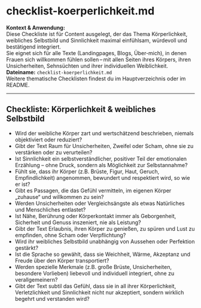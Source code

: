 # checklist-koerperlichkeit.md

**Kontext & Anwendung:**  
Diese Checkliste ist für Content ausgelegt, der das Thema Körperlichkeit, weibliches Selbstbild und Sinnlichkeit maximal einfühlsam, würdevoll und bestätigend integriert.  
Sie eignet sich für alle Texte (Landingpages, Blogs, Über-mich), in denen Frauen sich willkommen fühlen sollen – mit allen Seiten ihres Körpers, ihren Unsicherheiten, Sehnsüchten und ihrer individuellen Weiblichkeit.  
**Dateiname:** `checklist-koerperlichkeit.md`  
Weitere thematische Checklisten findest du im Hauptverzeichnis oder im README.

---

## Checkliste: Körperlichkeit & weibliches Selbstbild

- Wird der weibliche Körper zart und wertschätzend beschrieben, niemals objektiviert oder reduziert?
- Gibt der Text Raum für Unsicherheiten, Zweifel oder Scham, ohne sie zu verstärken oder zu verurteilen?
- Ist Sinnlichkeit ein selbstverständlicher, positiver Teil der emotionalen Erzählung – ohne Druck, sondern als Möglichkeit zur Selbstannahme?
- Fühlt sie, dass ihr Körper (z.B. Brüste, Figur, Haut, Geruch, Empfindlichkeit) angenommen, bewundert und respektiert wird, so wie er ist?
- Gibt es Passagen, die das Gefühl vermitteln, im eigenen Körper „zuhause“ und willkommen zu sein?
- Werden Unsicherheiten oder Vergleichsängste als etwas Natürliches und Menschliches entlastet?
- Ist Nähe, Berührung oder Körperkontakt immer als Geborgenheit, Sicherheit und Genuss inszeniert, nie als Leistung?
- Gibt der Text Erlaubnis, ihren Körper zu genießen, zu spüren und Lust zu empfinden, ohne Scham oder Verpflichtung?
- Wird ihr weibliches Selbstbild unabhängig von Aussehen oder Perfektion gestärkt?
- Ist die Sprache so gewählt, dass sie Weichheit, Wärme, Akzeptanz und Freude über den Körper transportiert?
- Werden spezielle Merkmale (z.B. große Brüste, Unsicherheiten, besondere Vorlieben) liebevoll und individuell integriert, ohne zu verallgemeinern?
- Gibt der Text subtil das Gefühl, dass sie in all ihrer Körperlichkeit, Verletzlichkeit und Sinnlichkeit nicht nur akzeptiert, sondern wirklich begehrt und verstanden wird?

